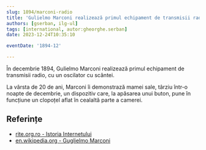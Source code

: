 ```yaml
---
slug: 1894/marconi-radio
title: 'Gulielmo Marconi realizează primul echipament de transmisii radio'
authors: [gserban, ilg-ul]
tags: [international, autor:gheorghe.serban]
date: 2023-12-24T10:35:10

eventDate: '1894-12'

---
```


În decembrie 1894, Gulielmo Marconi realizează primul echipament de
transmisii radio, cu un oscilator cu scântei.

<!-- truncate -->

La vârsta de 20 de ani, Marconi îi demonstrază mamei sale,
târziu într-o noapte de decembrie, un dispozitiv care, la apăsarea
unui buton, pune în
funcțiune un clopoțel aflat în cealaltă parte a camerei.

## Referințe

- [rite.org.ro - Istoria Internetului](https://rite.org.ro/istoria-internetului/)
- [en.wikipedia.org - Guglielmo Marconi](https://en.wikipedia.org/wiki/Guglielmo_Marconi)
